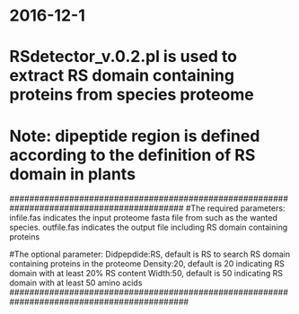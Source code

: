 # 2016-12-1
# RSdetector_v.0.2.pl is used to extract RS domain containing proteins from species proteome
# Note: dipeptide region is defined according to the definition of RS domain in plants 

###########################################################################################
#The required parameters:
infile.fas indicates the input proteome fasta file from such as the wanted species.
outfile.fas indicates the output file including RS domain containing proteins

#The optional parameter:
Didpepdide:RS, default is RS to search RS domain containing proteins in the proteome
Density:20, default is 20 indicating RS domain with at least 20% RS content
Width:50, default is 50 indicating RS domain with at least 50 amino acids
############################################################################################
